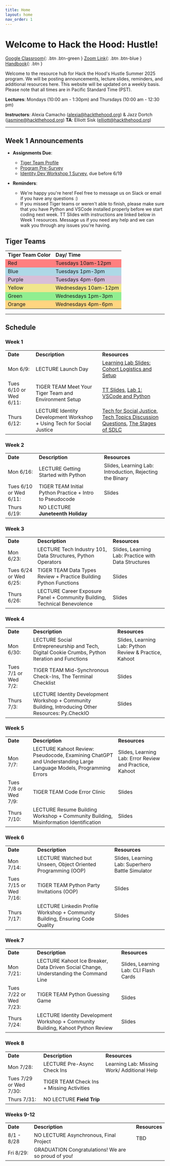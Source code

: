 ```yaml
---
title: Home
layout: home
nav_order: 1
---
```


# Welcome to Hack the Hood: Hustle! 

[Google Classroom](https://classroom.google.com/c/NzcyMTM3Mjc4NTMy){: .btn .btn-green }
[Zoom Link](https://us06web.zoom.us/j/87204423433){: .btn .btn-blue }
[Handbook](https://sites.google.com/hackthehood.org/hthsummer25/home){: .btn }

Welcome to the resource hub for Hack the Hood's Hustle Summer 2025 program. We will be posting announcements, lecture slides, reminders, and additional resources here. This website will be updated on a weekly basis. Please note that all times are in Pacific Standard Time (PST). 

<p><b>Lectures</b>: Mondays (10:00 am - 1:30pm) and Thursdays (10:00 am - 12:30 pm)</p>
<p><b>Instructors</b>: Alexia Camacho (<a href="mailto:alexia@hackthehood.org">alexia@hackthehood.org</a>) & Jazz Dortch (<a href="mailto:jasmine@hackthehood.org">jasmine@hackthehood.org</a>)
<b>TA</b>: Elliott Sisk (<a href="mailto:elliott@hackthehood.org">elliott@hackthehood.org</a>)</p>

---
## Week 1 Announcements
- **Assignments Due**:
  - <a href="https://classroom.google.com/c/NzcyMTM3Mjc4NTMy/a/Nzg2NTEzNTkzNDgy/details">Tiger Team Profile</a>
  - <a href="https://corexmsp4sy8p6bphbs3.qualtrics.com/jfe/form/SV_9RyPK8ZrD0iak0C">Program Pre-Survey</a>
  - <a href="https://docs.google.com/forms/d/e/1FAIpQLSfhrRhSwpM7OIyWjaEVKMitAVGs90TCRMSvjv3PfzcDKfP9EQ/viewform?usp=header">Identity Dev Workshop 1 Survey</a>, due before 6/19 

- **Reminders**:
  - We're happy you're here! Feel free to message us on Slack or email if you have any questions :)
  - If you missed Tiger teams or weren't able to finish, please make sure that you have Python and VSCode installed properly before we start coding next week. TT Slides with instructions are linked below in Week 1 resources. Message us if you need any help and we can walk you through any issues you're having. 

## Tiger Teams
<table>
  <tr>
    <td><b>Tiger Team Color</b></td>
    <td><b>Day/ Time</b></td>
  </tr>
  <tr>
    <td style="background-color: #FF7F7F;">Red</td>
    <td style="background-color: #FF7F7F;">Tuesdays 10am-12pm</td>
  </tr>
  <tr>
    <td style="background-color: #ADD8E6;">Blue</td>
    <td style="background-color: #ADD8E6;">Tuesdays 1pm-3pm</td>
  </tr>
  <tr>
    <td style="background-color: #D8BFD8;">Purple</td>
    <td style="background-color: #D8BFD8;">Tuesdays 4pm-6pm</td>
  </tr>
  <tr>
    <td style="background-color: #F0E68C;">Yellow</td>
    <td style="background-color: #F0E68C;">Wednesdays 10am-12pm</td>
  </tr>
  <tr>
    <td style="background-color: #90EE90;">Green</td>
    <td style="background-color: #90EE90;">Wednesdays 1pm-3pm</td>
  </tr>
  <tr>
    <td style="background-color: #FFD580;">Orange</td>
    <td style="background-color: #FFD580;">Wednesdays 4pm-6pm</td>
  </tr>
</table>

---
## Schedule

### Week 1
<table>
  <tr>
    <td><b>Date</b></td>
    <td><b>Description</b></td>
    <td><b>Resources</b></td>
  </tr>
  <tr>
    <td>Mon 6/9:</td>
    <td><span class="label label-purple">LECTURE</span> Launch Day </td>
    <td><a href="https://docs.google.com/presentation/d/1I4G34A2dGmWQDSTsL_TvMn_XKbrALZIxyOvwBxsMZMY/edit?usp=sharing"> Learning Lab Slides: Cohort Logistics and Setup</a> </td>
  </tr>
  <tr>
    <td>Tues 6/10 or Wed 6/11:</td>
    <td><span class="label label-green">TIGER TEAM</span> Meet Your Tiger Team and Environment Setup </td>
    <td><a href="https://docs.google.com/presentation/d/1dxHL9TNSN5EgMXFTCHSG5FeMtBseqeHxaaXqFM0dRpM/edit?usp=sharing">TT Slides</a>, <a href="https://docs.google.com/document/d/1hxPBzIy9DqDEfXZusBAGN02g-c4XuBeH9KfnYrDpbjE/edit?usp=sharing">Lab 1: VSCode and Python</a></td>
  </tr>
  <tr>
    <td>Thurs 6/12:</td>
    <td><span class="label label-purple">LECTURE</span> Identity Development Workshop + Using Tech for Social Justice</td>
    <td><a href="https://docs.google.com/presentation/d/1Bjn7moQAU-dvfB5mf3kXnaI5vGQJz_BVfqCp_h23OmM/edit?usp=sharing">Tech for Social Justice</a>, <a href ="https://docs.google.com/document/d/1Q3_7UA18yO7jH1aGzF4HVoru5AcvE95phu8myoWwbhM/edit?tab=t.0#heading=h.4li6jx4l8xj6">Tech Topics Discussion Questions</a>, <a href="https://docs.google.com/presentation/d/12_tGjB7JPtu2xMkjrsBTGmVDJp9xWhlzKH8qLQn5Zk8/edit?usp=sharing">The Stages of SDLC</a></td>
  </tr>
</table>

### Week 2
<table>
  <tr>
    <td><b>Date</b></td>
    <td><b>Description</b></td>
    <td><b>Resources</b></td>
  </tr>
  <tr>
    <td>Mon 6/16:</td>
    <td><span class="label label-purple">LECTURE</span> Getting Started with Python </td>
    <td> Slides, Learning Lab: Introduction, Rejecting the Binary </td>
  </tr>
  <tr>
    <td>Tues 6/10 or Wed 6/11:</td>
    <td><span class="label label-green">TIGER TEAM</span> Initial Python Practice + Intro to Pseudocode</td>
    <td> Slides </td>
  </tr>
  <tr>
    <td>Thurs 6/19:</td>
    <td><span class="label label-red">NO LECTURE</span><b> Juneteenth Holiday </b></td>
    <td> </td>
  </tr>
</table>

### Week 3
<table>
  <tr>
    <td><b>Date</b></td>
    <td><b>Description</b></td>
    <td><b>Resources</b></td>
  </tr>
  <tr>
    <td>Mon 6/23:</td>
    <td><span class="label label-purple">LECTURE</span> Tech Industry 101, Data Structures, Python Operators </td>
    <td> Slides, Learning Lab: Practice with Data Structures </td>
  </tr>
  <tr>
    <td>Tues 6/24 or Wed 6/25:</td>
    <td><span class="label label-green">TIGER TEAM</span> Data Types Review + Practice Building Python Functions</td>
    <td> Slides </td>
  </tr>
  <tr>
    <td>Thurs 6/26:</td>
    <td><span class="label label-purple">LECTURE</span> Career Exposure Panel + Community Building, Technical Benevolence </td>
    <td> Slides </td>
  </tr>
</table>

### Week 4
<table>
  <tr>
    <td><b>Date</b></td>
    <td><b>Description</b></td>
    <td><b>Resources</b></td>
  </tr>
  <tr>
    <td>Mon 6/30:</td>
    <td><span class="label label-purple">LECTURE</span> Social Entrepreneurship and Tech, Digital Cookie Crumbs, Python Iteration and Functions</td>
    <td> Slides, Learning Lab: Python Review & Practice, Kahoot </td>
  </tr>
  <tr>
    <td>Tues 7/1 or Wed 7/2:</td>
    <td><span class="label label-green">TIGER TEAM</span> Mid-Synchronous Check-Ins, The Terminal Checklist</td>
    <td> Slides </td>
  </tr>
  <tr>
    <td>Thurs 7/3:</td>
    <td><span class="label label-purple">LECTURE</span> Identity Development Workshop + Community Building, Introducing Other Resources: Py.CheckIO</td>
    <td> Slides </td>
  </tr>
</table>

### Week 5
<table>
  <tr>
    <td><b>Date</b></td>
    <td><b>Description</b></td>
    <td><b>Resources</b></td>
  </tr>
  <tr>
    <td>Mon 7/7:</td>
    <td><span class="label label-purple">LECTURE</span> Kahoot Review: Pseudocode, Examining ChatGPT and Understanding Large Language Models, Programming Errors</td>
    <td> Slides, Learning Lab: Error Review and Practice, Kahoot</td>
  </tr>
  <tr>
    <td>Tues 7/8 or Wed 7/9:</td>
    <td><span class="label label-green">TIGER TEAM</span> Code Error Clinic </td>
    <td> Slides </td>
  </tr>
  <tr>
    <td>Thurs 7/10:</td>
    <td><span class="label label-purple">LECTURE</span> Resume Building Workshop + Community Building, Misinformation Identification</td>
    <td> Slides </td>
  </tr>
</table>

### Week 6
<table>
  <tr>
    <td><b>Date</b></td>
    <td><b>Description</b></td>
    <td><b>Resources</b></td>
  </tr>
  <tr>
    <td>Mon 7/14:</td>
    <td><span class="label label-purple">LECTURE</span> Watched but Unseen, Object Oriented Programming (OOP) </td>
    <td> Slides, Learning Lab: Superhero Battle Simulator </td>
  </tr>
  <tr>
    <td>Tues 7/15 or Wed 7/16:</td>
    <td><span class="label label-green">TIGER TEAM</span> Python Party Invitations (OOP) </td>
    <td> Slides </td>
  </tr>
  <tr>
    <td>Thurs 7/17:</td>
    <td><span class="label label-purple">LECTURE</span> Linkedin Profile Workshop + Community Building, Ensuring Code Quality </td>
    <td> Slides </td>
  </tr>
</table>

### Week 7
<table>
  <tr>
    <td><b>Date</b></td>
    <td><b>Description</b></td>
    <td><b>Resources</b></td>
  </tr>
  <tr>
    <td>Mon 7/21:</td>
    <td><span class="label label-purple">LECTURE</span> Kahoot Ice Breaker, Data Driven Social Change, Understanding the Command Line</td>
    <td> Slides, Learning Lab: CLI Flash Cards</td>
  </tr>
  <tr>
    <td>Tues 7/22 or Wed 7/23:</td>
    <td><span class="label label-green">TIGER TEAM</span> Python Guessing Game</td>
    <td> Slides </td>
  </tr>
  <tr>
    <td>Thurs 7/24:</td>
    <td><span class="label label-purple">LECTURE</span> Identity Development Workshop + Community Building, Kahoot Python Review
    </td>
    <td> Slides </td>
  </tr>
</table>

### Week 8
<table>
  <tr>
    <td><b>Date</b></td>
    <td><b>Description</b></td>
    <td><b>Resources</b></td>
  </tr>
  <tr>
    <td>Mon 7/28:</td>
    <td><span class="label label-purple">LECTURE</span> Pre-Async Check Ins </td>
    <td> Learning Lab: Missing Work/ Additional Help</td>
  </tr>
  <tr>
    <td>Tues 7/29 or Wed 7/30:</td>
    <td><span class="label label-green">TIGER TEAM</span> Check Ins + Missing Activities</td>
    <td> </td>
  </tr>
  <tr>
    <td>Thurs 7/31:</td>
    <td><span class="label label-red">NO LECTURE</span> <b>Field Trip</b> 
    </td>
    <td>  </td>
  </tr>
</table>

### Weeks 9-12 
<table>
  <tr>
    <td><b>Date</b></td>
    <td><b>Description</b></td>
    <td><b>Resources</b></td>
  </tr>
  <tr>
    <td>8/1 - 8/28</td>
    <td><span class="label label-red">NO LECTURE</span> Asynchronous, Final Project </td>
    <td> TBD </td>
  </tr>
  <tr>
    <td>Fri 8/29:</td>
    <td><span class="label label-blue">GRADUATION</span> Congratulations! We are so proud of you! </td>
    <td> </td>
  </tr>
</table>